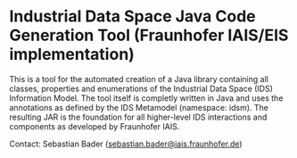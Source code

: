 # Industrial Data Space Java Code Generation Tool (Fraunhofer IAIS/EIS implementation)

This is a tool for the automated creation of a Java library containing all classes, properties and enumerations of the Industrial Data Space (IDS) Information Model. The tool itself is completly written in Java and uses the annotations as defined by the IDS Metamodel (namespace: idsm). The resulting JAR is the foundation for all higher-level IDS interactions and components as developed by Fraunhofer IAIS.

Contact: Sebastian Bader (sebastian.bader@iais.fraunhofer.de)